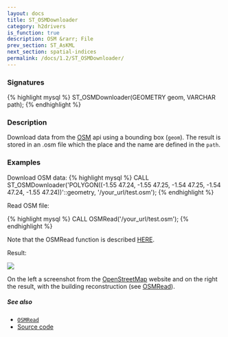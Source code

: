 ```yaml
---
layout: docs
title: ST_OSMDownloader
category: h2drivers
is_function: true
description: OSM &rarr; File
prev_section: ST_AsKML
next_section: spatial-indices
permalink: /docs/1.2/ST_OSMDownloader/
---
```


### Signatures

{% highlight mysql %}
ST_OSMDownloader(GEOMETRY geom, VARCHAR path);
{% endhighlight %}

### Description

Download data from the [OSM][wiki] api using a bounding box (`geom`). The result is stored in an .osm file which the place and the name are defined in the `path`.

### Examples

Download OSM data:
{% highlight mysql %}
CALL ST_OSMDownloader('POLYGON((-1.55 47.24, -1.55 47.25, 
                                -1.54 47.25, -1.54 47.24, 
                                -1.55 47.24))'::geometry, 
                      '/your_url/test.osm');
{% endhighlight %}


Read OSM file:

{% highlight mysql %}
CALL OSMRead('/your_url/test.osm');
{% endhighlight %}

Note that the OSMRead function is described [HERE](../OSMRead).

Result:

<img class="displayed" src="../ST_OSMDownloader.png"/>

On the left a screenshot from the [OpenStreetMap](http://www.openstreetmap.org) website and on the right the result, with the building reconstruction (see [OSMRead](../OSMRead)).


##### See also

* [`OSMRead`](../OSMRead)
* <a href="https://github.com/orbisgis/h2gis/blob/v1.2.4/h2drivers/src/main/java/org/h2gis/drivers/osm/ST_OSMDownloader.java" target="_blank">Source code</a>

[wiki]: http://wiki.openstreetmap.org/wiki/OSM_XML

